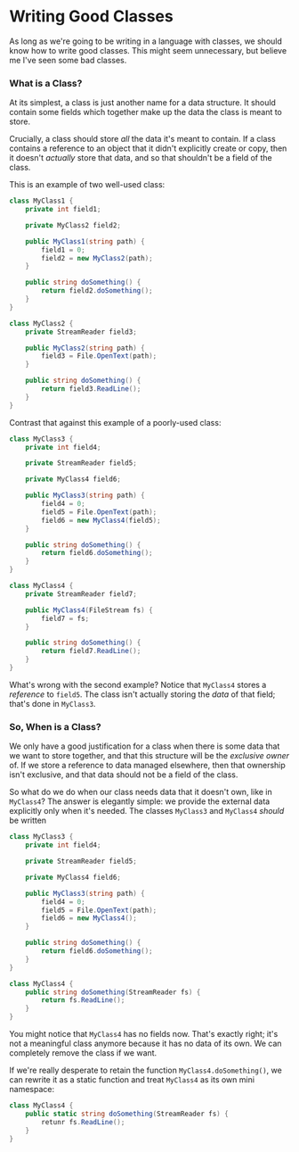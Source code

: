 
# Writing Good Classes
As long as we're going to be writing in a language with classes, we should
know how to write good classes.
This might seem unnecessary, but believe me I've seen some bad classes.

### What is a Class?
At its simplest, a class is just another name for a data structure.
It should contain some fields which together make up the data the class is
meant to store.

Crucially, a class should store _all_ the data it's meant to contain.
If a class contains a reference to an object that it didn't explicitly create
or copy, then it doesn't _actually_ store that data, and so that shouldn't
be a field of the class.

This is an example of two well-used class:
```c#
class MyClass1 {
    private int field1;

    private MyClass2 field2;

    public MyClass1(string path) {
        field1 = 0;
        field2 = new MyClass2(path);
    }

    public string doSomething() {
        return field2.doSomething();
    }
}

class MyClass2 {
    private StreamReader field3;

    public MyClass2(string path) {
        field3 = File.OpenText(path);
    }

    public string doSomething() {
        return field3.ReadLine();
    }
}
```

Contrast that against this example of a poorly-used class:
```c#
class MyClass3 {
    private int field4;

    private StreamReader field5;

    private MyClass4 field6;

    public MyClass3(string path) {
        field4 = 0;
        field5 = File.OpenText(path);
        field6 = new MyClass4(field5);
    }

    public string doSomething() {
        return field6.doSomething();
    }
}

class MyClass4 {
    private StreamReader field7;

    public MyClass4(FileStream fs) {
        field7 = fs;
    }

    public string doSomething() {
        return field7.ReadLine();
    }
}
```

What's wrong with the second example?
Notice that `MyClass4` stores a _reference_ to `field5`.
The class isn't actually storing the _data_ of that field; that's done in
`MyClass3`.


### So, When is a Class?
We only have a good justification for a class when there is some data that
we want to store together, and that this structure will be the
_exclusive owner_ of.
If we store a reference to data managed elsewhere, then that ownership
isn't exclusive, and that data should not be a field of the class.

So what do we do when our class needs data that it doesn't own, like in
`MyClass4`?
The answer is elegantly simple: we provide the external data explicitly
only when it's needed.
The classes `MyClass3` and `MyClass4` _should_ be written
```c#
class MyClass3 {
    private int field4;

    private StreamReader field5;

    private MyClass4 field6;

    public MyClass3(string path) {
        field4 = 0;
        field5 = File.OpenText(path);
        field6 = new MyClass4();
    }

    public string doSomething() {
        return field6.doSomething();
    }
}

class MyClass4 {
    public string doSomething(StreamReader fs) {
        return fs.ReadLine();
    }
}
```

You might notice that `MyClass4` has no fields now.
That's exactly right; it's not a meaningful class anymore because it has no
data of its own.
We can completely remove the class if we want.

If we're really desperate to retain the function `MyClass4.doSomething()`,
we can rewrite it as a static function and treat `MyClass4` as its own mini
namespace:
```c#
class MyClass4 {
    public static string doSomething(StreamReader fs) {
        retunr fs.ReadLine();
    }
}
```


###
